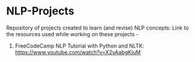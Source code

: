 # NLP-Projects
Repository of projects created to learn (and revise) NLP concepts:
Link to the resources used while working on these projects - 
1. FreeCodeCamp NLP Tutorial with Python and NLTK: https://www.youtube.com/watch?v=X2vAabgKiuM
